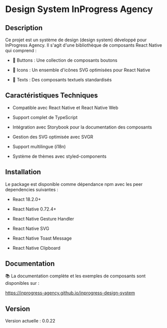 # Design System InProgress Agency

## Description

Ce projet est un système de design (design system) développé pour InProgress Agency. Il s'agit d'une bibliothèque de composants React Native qui comprend :

- 🔘 Buttons : Une collection de composants boutons

- 🎨 Icons : Un ensemble d'icônes SVG optimisées pour React Native

- 📝 Texts : Des composants textuels standardisés

## Caractéristiques Techniques

- Compatible avec React Native et React Native Web

- Support complet de TypeScript

- Intégration avec Storybook pour la documentation des composants

- Gestion des SVG optimisée avec SVGR

- Support multilingue (i18n)

- Système de thèmes avec styled-components

## Installation

Le package est disponible comme dépendance npm avec les peer dependencies suivantes :

- React 18.2.0+

- React Native 0.72.4+

- React Native Gesture Handler

- React Native SVG

- React Native Toast Message

- React Native Clipboard

## Documentation

📚 La documentation complète et les exemples de composants sont disponibles sur :

https://inprogress-agency.github.io/inprogress-design-system

## Version

Version actuelle : 0.0.22
